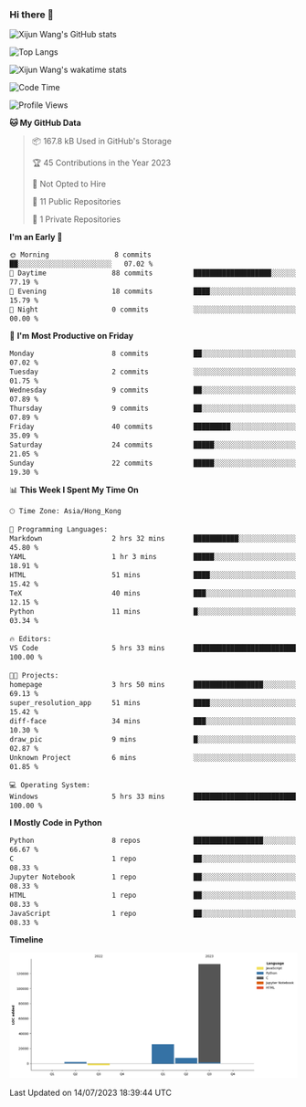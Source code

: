 ### Hi there 👋

![Xijun Wang's GitHub stats](https://github-readme-stats.vercel.app/api?username=kopper-xdu&show_icons=true&bg_color=00000000)

![Top Langs](https://github-readme-stats.vercel.app/api/top-langs/?username=kopper-xdu&size_weight=0.5&count_weight=0.5&exclude_repo=homepage,kopper-xdu.github.io&layout=compact)


![Xijun Wang's wakatime stats](https://github-readme-stats.vercel.app/api/wakatime?username=kopper)

<!--START_SECTION:waka-->
![Code Time](http://img.shields.io/badge/Code%20Time-5%20hrs%2033%20mins-blue)

![Profile Views](http://img.shields.io/badge/Profile%20Views-93-blue)

**🐱 My GitHub Data** 

> 📦 167.8 kB Used in GitHub's Storage 
 > 
> 🏆 45 Contributions in the Year 2023
 > 
> 🚫 Not Opted to Hire
 > 
> 📜 11 Public Repositories 
 > 
> 🔑 1 Private Repositories 
 > 
**I'm an Early 🐤** 

```text
🌞 Morning                8 commits           ██░░░░░░░░░░░░░░░░░░░░░░░   07.02 % 
🌆 Daytime                88 commits          ███████████████████░░░░░░   77.19 % 
🌃 Evening                18 commits          ████░░░░░░░░░░░░░░░░░░░░░   15.79 % 
🌙 Night                  0 commits           ░░░░░░░░░░░░░░░░░░░░░░░░░   00.00 % 
```
📅 **I'm Most Productive on Friday** 

```text
Monday                   8 commits           ██░░░░░░░░░░░░░░░░░░░░░░░   07.02 % 
Tuesday                  2 commits           ░░░░░░░░░░░░░░░░░░░░░░░░░   01.75 % 
Wednesday                9 commits           ██░░░░░░░░░░░░░░░░░░░░░░░   07.89 % 
Thursday                 9 commits           ██░░░░░░░░░░░░░░░░░░░░░░░   07.89 % 
Friday                   40 commits          █████████░░░░░░░░░░░░░░░░   35.09 % 
Saturday                 24 commits          █████░░░░░░░░░░░░░░░░░░░░   21.05 % 
Sunday                   22 commits          █████░░░░░░░░░░░░░░░░░░░░   19.30 % 
```


📊 **This Week I Spent My Time On** 

```text
🕑︎ Time Zone: Asia/Hong_Kong

💬 Programming Languages: 
Markdown                 2 hrs 32 mins       ███████████░░░░░░░░░░░░░░   45.80 % 
YAML                     1 hr 3 mins         █████░░░░░░░░░░░░░░░░░░░░   18.91 % 
HTML                     51 mins             ████░░░░░░░░░░░░░░░░░░░░░   15.42 % 
TeX                      40 mins             ███░░░░░░░░░░░░░░░░░░░░░░   12.15 % 
Python                   11 mins             █░░░░░░░░░░░░░░░░░░░░░░░░   03.34 % 

🔥 Editors: 
VS Code                  5 hrs 33 mins       █████████████████████████   100.00 % 

🐱‍💻 Projects: 
homepage                 3 hrs 50 mins       █████████████████░░░░░░░░   69.13 % 
super_resolution_app     51 mins             ████░░░░░░░░░░░░░░░░░░░░░   15.42 % 
diff-face                34 mins             ███░░░░░░░░░░░░░░░░░░░░░░   10.30 % 
draw_pic                 9 mins              █░░░░░░░░░░░░░░░░░░░░░░░░   02.87 % 
Unknown Project          6 mins              ░░░░░░░░░░░░░░░░░░░░░░░░░   01.85 % 

💻 Operating System: 
Windows                  5 hrs 33 mins       █████████████████████████   100.00 % 
```

**I Mostly Code in Python** 

```text
Python                   8 repos             █████████████████░░░░░░░░   66.67 % 
C                        1 repo              ██░░░░░░░░░░░░░░░░░░░░░░░   08.33 % 
Jupyter Notebook         1 repo              ██░░░░░░░░░░░░░░░░░░░░░░░   08.33 % 
HTML                     1 repo              ██░░░░░░░░░░░░░░░░░░░░░░░   08.33 % 
JavaScript               1 repo              ██░░░░░░░░░░░░░░░░░░░░░░░   08.33 % 
```



**Timeline**

![Lines of Code chart](https://raw.githubusercontent.com/kopper-xdu/kopper-xdu/main/assets/bar_graph.png)


 Last Updated on 14/07/2023 18:39:44 UTC
<!--END_SECTION:waka-->

<!--
**kopper-xdu/kopper-xdu** is a ✨ _special_ ✨ repository because its `README.md` (this file) appears on your GitHub profile.

Here are some ideas to get you started:

- 🔭 I’m currently working on ...
- 🌱 I’m currently learning ...
- 👯 I’m looking to collaborate on ...
- 🤔 I’m looking for help with ...
- 💬 Ask me about ...
- 📫 How to reach me: ...
- 😄 Pronouns: ...
- ⚡ Fun fact: ...
-->
